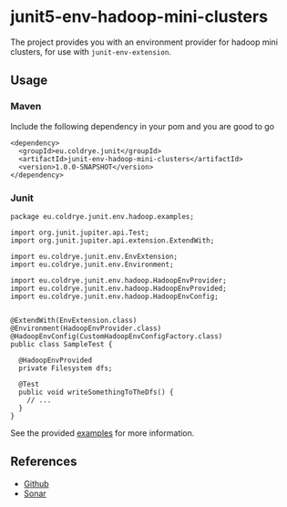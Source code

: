 # junit5-env-hadoop-mini-clusters

The project provides you with an environment provider for hadoop mini clusters, for use
with ``junit-env-extension``.



## Usage

### Maven

Include the following dependency in your pom and you are good to go

```
<dependency>
  <groupId>eu.coldrye.junit</groupId>
  <artifactId>junit-env-hadoop-mini-clusters</artifactId>
  <version>1.0.0-SNAPSHOT</version>
</dependency>
```

### Junit

```
package eu.coldrye.junit.env.hadoop.examples;

import org.junit.jupiter.api.Test;
import org.junit.jupiter.api.extension.ExtendWith;

import eu.coldrye.junit.env.EnvExtension;
import eu.coldrye.junit.env.Environment;

import eu.coldrye.junit.env.hadoop.HadoopEnvProvider;
import eu.coldrye.junit.env.hadoop.HadoopEnvProvided;
import eu.coldrye.junit.env.hadoop.HadoopEnvConfig;


@ExtendWith(EnvExtension.class)
@Environment(HadoopEnvProvider.class)
@HadoopEnvConfig(CustomHadoopEnvConfigFactory.class)
public class SampleTest {

  @HadoopEnvProvided
  private Filesystem dfs;

  @Test
  public void writeSomethingToTheDfs() {
    // ...
  }
}
```

See the provided [examples](https://github.com/coldrye-java/junit-testing/tree/master/junit-env-hadoop-mini-clusters/src/examples) 
for more information.


## References

- [Github](https://github.com/coldrye-java/junit-testing/tree/master/junit-env-hadoop-mini-clusters)
- [Sonar](http://sonar.coldrye.eu/dashboard?id=eu.coldrye.junit%3Ajunit-env-hadoop-mini-clusters)
